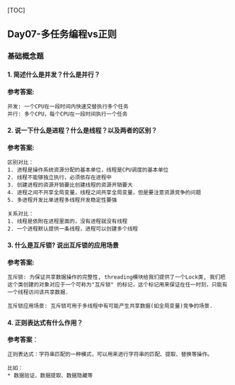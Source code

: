 [TOC]

## Day07-多任务编程vs正则

### 基础概念题

#### 1. 简述什么是并发？什么是并行？

**参考答案:**

```
并发: 一个CPU在一段时间内快速交替执行多个任务
并行: 多个CPU，每个CPU在一段时间执行一个任务
```



#### 2. 说一下什么是进程？什么是线程？以及两者的区别？	

**参考答案:**

```shell
区别对比：
1. 进程是操作系统资源分配的基本单位，线程是CPU调度的基本单位
2. 线程不能够独立执行，必须依存在进程中
3. 创建进程的资源开销要比创建线程的资源开销要大
4. 进程之间不共享全局变量，线程之间共享全局变量，但是要注意资源竞争的问题
5. 多进程开发比单进程多线程开发稳定性要强

关系对比：
1. 线程是依附在进程里面的，没有进程就没有线程
2. 一个进程默认提供一条线程，进程可以创建多个线程
```



#### 3. 什么是互斥锁? 说出互斥锁的应用场景

**参考答案:**

```
互斥锁: 为保证共享数据操作的完整性, threading模块给我们提供了一个Lock类, 我们把这个类创建的对象对应于一个可称为"互斥锁" 的标记，这个标记用来保证在任一时刻，只能有一个线程访问该共享数据.

互斥锁应用场景: 互斥锁可用于多线程中有可能产生共享数据(如全局变量)竞争的场景.
```

#### 4. 正则表达式有什么作用？

**参考答案**：

```
正则表达式：字符串匹配的一种模式，可以用来进行字符串的匹配、提取、替换等操作。

比如：
* 数据验证、数据提取、数据隐藏等
```


